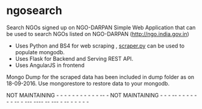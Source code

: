 # ngosearch
Search NGOs signed up on NGO-DARPAN
Simple Web Application that can be used to search NGOs listed on NGO-DARPAN (http://ngo.india.gov.in)

* Uses Python and BS4 for web scraping , [scraper.py](https://github.com/pallavmahamana/ngosearch/blob/master/scraper.py) can be used to populate mongodb.
* Uses Flask for Backend and Serving REST API.
* Uses AngularJS in frontend

Mongo Dump for the scraped data has been included in dump folder as on 18-09-2016. Use mongorestore to restore data to your mongodb.

NOT MAINTAINING - - - - - - - - - - - -- - NOT MAINTAINING  - - - -- - - - - - - - -- - --- ---- -- --- - -- - - - - -
